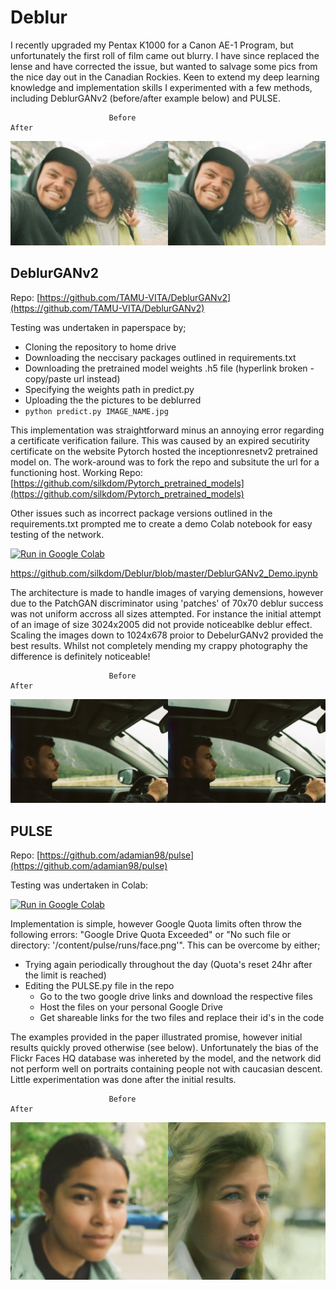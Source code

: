 # Deblur
I recently upgraded my Pentax K1000 for a Canon AE-1 Program, but unfortunately the first roll of film came out blurry. I have since replaced the lense and have corrected the issue, but wanted to salvage some pics from the nice day out in the Canadian Rockies. Keen to extend my deep learning knowledge and implementation skills I experimented with a few methods, including DeblurGANv2 (before/after example below) and PULSE. 

                          Before                                                   After 
<p align="center">
  <img src="https://github.com/silkdom/Deblur/blob/master/img/0017_20.jpg?raw=true" alt="Comparison"/>
</p>

## DeblurGANv2

Repo: [https://github.com/TAMU-VITA/DeblurGANv2](https://github.com/TAMU-VITA/DeblurGANv2)  

Testing was undertaken in paperspace by; 
- Cloning the repository to home drive 
- Downloading the neccisary packages outlined in requirements.txt
- Downloading the pretrained model weights .h5 file (hyperlink broken - copy/paste url instead)
- Specifying the weights path in predict.py  
- Uploading the the pictures to be deblurred
- ```python predict.py IMAGE_NAME.jpg```



This implementation was straightforward minus an annoying error regarding a certificate verification failure. This was caused by an expired secutirity certificate on the website Pytorch hosted the inceptionresnetv2 pretrained model on. The work-around was to fork the repo and subsitute the url for a functioning host. 
Working Repo: [https://github.com/silkdom/Pytorch_pretrained_models](https://github.com/silkdom/Pytorch_pretrained_models)

Other issues such as incorrect package versions outlined in the requirements.txt prompted me to create a demo Colab notebook for easy testing of the network.

[![Run in Google Colab](https://img.shields.io/badge/Colab-Run_in_Google_Colab-blue?logo=Google&logoColor=FDBA18)](https://colab.research.google.com/github/tg-bomze/Face-Depixelizer/blob/master/Face_Depixelizer_Eng.ipynb#scrollTo=fU0aGtD4Nl4W)

https://github.com/silkdom/Deblur/blob/master/DeblurGANv2_Demo.ipynb

The architecture is made to handle images of varying demensions, however due to the PatchGAN discriminator using 'patches' of 70x70 deblur success was not uniform accross all sizes attempted. For instance the initial attempt of an image of size 3024x2005 did not provide noticeablke deblur effect. Scaling the images down to 1024x678 proior to DebelurGANv2 provided the best results. Whilst not completely mending my crappy photography the difference is definitely noticeable! 

                          Before                                                   After 
<p align="center">
  <img src="https://github.com/silkdom/Deblur/blob/master/img/0012_25.jpg?raw=true" alt="Comparison"/>
</p>

## PULSE

Repo: [https://github.com/adamian98/pulse](https://github.com/adamian98/pulse)  

Testing was undertaken in Colab:

[![Run in Google Colab](https://img.shields.io/badge/Colab-Run_in_Google_Colab-blue?logo=Google&logoColor=FDBA18)](https://colab.research.google.com/github/tg-bomze/Face-Depixelizer/blob/master/Face_Depixelizer_Eng.ipynb#scrollTo=fU0aGtD4Nl4W)

Implementation is simple, however Google Quota limits often throw the following errors: "Google Drive Quota Exceeded" or "No such file or directory: '/content/pulse/runs/face.png'". This can be overcome by either;
- Trying again periodically throughout the day (Quota's reset 24hr after the limit is reached)
- Editing the PULSE.py file in the repo
    - Go to the two google drive links and download the respective files 
    - Host the files on your personal Google Drive
    - Get shareable links for the two files and replace their id's in the code

The examples provided in the paper illustrated promise, however initial results quickly proved otherwise (see below). Unfortunately the bias of the Flickr Faces HQ database was inhereted by the model, and the network did not perform well on portraits containing people not with caucasian descent. Little experimentation was done after the initial results. 

                          Before                                                   After 
<p align="center">
  <img src="https://github.com/silkdom/Deblur/blob/master/img/comb1.jpg?raw=true" alt="Comparison"/>
</p>


